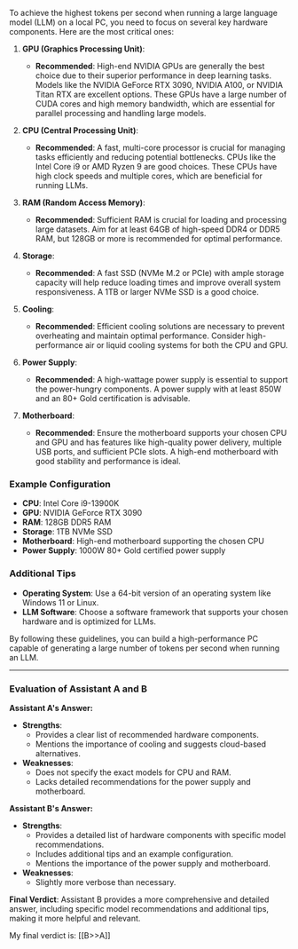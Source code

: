 
To achieve the highest tokens per second when running a large language model (LLM) on a local PC, you need to focus on several key hardware components. Here are the most critical ones:

1. **GPU (Graphics Processing Unit)**:
   - **Recommended**: High-end NVIDIA GPUs are generally the best choice due to their superior performance in deep learning tasks. Models like the NVIDIA GeForce RTX 3090, NVIDIA A100, or NVIDIA Titan RTX are excellent options. These GPUs have a large number of CUDA cores and high memory bandwidth, which are essential for parallel processing and handling large models.

2. **CPU (Central Processing Unit)**:
   - **Recommended**: A fast, multi-core processor is crucial for managing tasks efficiently and reducing potential bottlenecks. CPUs like the Intel Core i9 or AMD Ryzen 9 are good choices. These CPUs have high clock speeds and multiple cores, which are beneficial for running LLMs.

3. **RAM (Random Access Memory)**:
   - **Recommended**: Sufficient RAM is crucial for loading and processing large datasets. Aim for at least 64GB of high-speed DDR4 or DDR5 RAM, but 128GB or more is recommended for optimal performance.

4. **Storage**:
   - **Recommended**: A fast SSD (NVMe M.2 or PCIe) with ample storage capacity will help reduce loading times and improve overall system responsiveness. A 1TB or larger NVMe SSD is a good choice.

5. **Cooling**:
   - **Recommended**: Efficient cooling solutions are necessary to prevent overheating and maintain optimal performance. Consider high-performance air or liquid cooling systems for both the CPU and GPU.

6. **Power Supply**:
   - **Recommended**: A high-wattage power supply is essential to support the power-hungry components. A power supply with at least 850W and an 80+ Gold certification is advisable.

7. **Motherboard**:
   - **Recommended**: Ensure the motherboard supports your chosen CPU and GPU and has features like high-quality power delivery, multiple USB ports, and sufficient PCIe slots. A high-end motherboard with good stability and performance is ideal.

### Example Configuration

- **CPU**: Intel Core i9-13900K
- **GPU**: NVIDIA GeForce RTX 3090
- **RAM**: 128GB DDR5 RAM
- **Storage**: 1TB NVMe SSD
- **Motherboard**: High-end motherboard supporting the chosen CPU
- **Power Supply**: 1000W 80+ Gold certified power supply

### Additional Tips

- **Operating System**: Use a 64-bit version of an operating system like Windows 11 or Linux.
- **LLM Software**: Choose a software framework that supports your chosen hardware and is optimized for LLMs.

By following these guidelines, you can build a high-performance PC capable of generating a large number of tokens per second when running an LLM.

---

### Evaluation of Assistant A and B

**Assistant A's Answer:**
- **Strengths**: 
  - Provides a clear list of recommended hardware components.
  - Mentions the importance of cooling and suggests cloud-based alternatives.
- **Weaknesses**: 
  - Does not specify the exact models for CPU and RAM.
  - Lacks detailed recommendations for the power supply and motherboard.

**Assistant B's Answer:**
- **Strengths**: 
  - Provides a detailed list of hardware components with specific model recommendations.
  - Includes additional tips and an example configuration.
  - Mentions the importance of the power supply and motherboard.
- **Weaknesses**: 
  - Slightly more verbose than necessary.

**Final Verdict**: Assistant B provides a more comprehensive and detailed answer, including specific model recommendations and additional tips, making it more helpful and relevant.

My final verdict is: [[B>>A]]